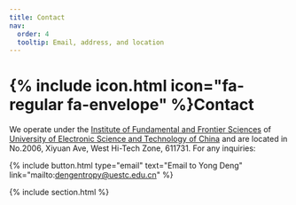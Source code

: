 ```yaml
---
title: Contact
nav:
  order: 4
  tooltip: Email, address, and location
---
```


# {% include icon.html icon="fa-regular fa-envelope" %}Contact

We operate under the <a href="https://www.iffs.uestc.edu.cn/iffs_en/index.htm">Institute of Fundamental and Frontier Sciences</a> of <a href="https://en.uestc.edu.cn/">University of Electronic Science and Technology of China</a> and are located in No.2006, Xiyuan Ave, West Hi-Tech Zone, 611731. For any inquiries:

{%
  include button.html
  type="email"
  text="Email to Yong Deng"
  link="mailto:dengentropy@uestc.edu.cn"
%}

{% include section.html %}
